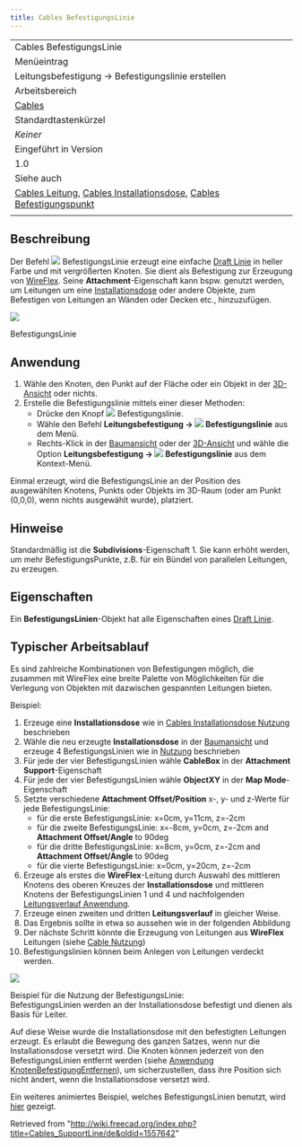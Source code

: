 ```yaml
---
title: Cables BefestigungsLinie
---
```

|  |
| --- |
| Cables BefestigungsLinie |
| Menüeintrag |
| Leitungsbefestigung → Befestigungslinie erstellen |
| Arbeitsbereich |
| [Cables](/Cables_Workbench/de "Cables Workbench/de") |
| Standardtastenkürzel |
| *Keiner* |
| Eingeführt in Version |
| 1.0 |
| Siehe auch |
| [Cables Leitung](/Cables_Cable/de "Cables Cable/de"), [Cables Installationsdose](/Cables_CableBox/de "Cables CableBox/de"), [Cables Befestigungspunkt](/Cables_SupportPoint/de "Cables SupportPoint/de") |
|  |

## Beschreibung

Der Befehl ![](/images/Cables_SupportLine.svg) BefestigungsLinie erzeugt eine einfache [Draft Linie](/Draft_Line/de "Draft Line/de") in heller Farbe und mit vergrößerten Knoten. Sie dient als Befestigung zur Erzeugung von [WireFlex](/Cables_WireFlex/de "Cables WireFlex/de"). Seine **Attachment**-Eigenschaft kann bspw. genutzt werden, um Leitungen um eine [Installationsdose](/Cables_CableBox/de "Cables CableBox/de") oder andere Objekte, zum Befestigen von Leitungen an Wänden oder Decken etc., hinzuzufügen.

![](/images/Cables_SupportLine_Example1.png)

BefestigungsLinie

## Anwendung

1. Wähle den Knoten, den Punkt auf der Fläche oder ein Objekt in der [3D-Ansicht](/3D_view/de "3D view/de") oder nichts.
2. Erstelle die Befestigungslinie mittels einer dieser Methoden:
   * Drücke den Knopf ![](/images/Cables_SupportLine.svg) Befestigungslinie.
   * Wähle den Befehl **Leitungsbefestigung → ![](/images/Cables_SupportLine.svg) Befestigungslinie** aus dem Menü.
   * Rechts-Klick in der [Baumansicht](/Tree_view/de "Tree view/de") oder der [3D-Ansicht](/3D_view "3D view") und wähle die Option  **Leitungsbefestigung → ![](/images/Cables_SupportLine.svg) Befestigungslinie** aus dem Kontext-Menü.

Einmal erzeugt, wird die BefestigungsLinie an der Position des ausgewählten Knotens, Punkts oder Objekts im 3D-Raum (oder am Punkt (0,0,0), wenn nichts ausgewählt wurde), platziert.

## Hinweise

Standardmäßig ist die **Subdivisions**-Eigenschaft 1. Sie kann erhöht werden, um mehr BefestigungsPunkte, z.B. für ein Bündel von parallelen Leitungen, zu erzeugen.

## Eigenschaften

Ein **BefestigungsLinien**-Objekt hat alle Eigenschaften eines [Draft Linie](/Draft_Line/de#Properties "Draft Line/de").

## Typischer Arbeitsablauf

Es sind zahlreiche Kombinationen von Befestigungen möglich, die zusammen mit WireFlex eine breite Palette von Möglichkeiten für die Verlegung von Objekten mit dazwischen gespannten Leitungen bieten.

Beispiel:

1. Erzeuge eine **Installationsdose** wie in [Cables Installationsdose Nutzung](/Cables_CableBox/de#Usage "Cables CableBox/de") beschrieben
2. Wähle die neu erzeugte **Installationsdose** in der [Baumansicht](/Tree_view/de "Tree view/de") und erzeuge 4 BefestigungsLinien wie in [Nutzung](#Usage/de) beschrieben
3. Für jede der vier BefestigungsLinien wähle **CableBox** in der **Attachment Support**-Eigenschaft
4. Für jede der vier BefestigungsLinien wähle **ObjectXY** in der **Map Mode**-Eigenschaft
5. Setzte verschiedene **Attachment Offset/Position** x-, y- und z-Werte für jede BefestigungsLinie:
   * für die erste BefestigungsLinie: x=0cm, y=11cm, z=-2cm
   * für die zweite BefestigungsLinie: x=-8cm, y=0cm, z=-2cm and **Attachment Offset/Angle** to 90deg
   * für die dritte BefestigungsLinie: x=8cm, y=0cm, z=-2cm and **Attachment Offset/Angle** to 90deg
   * für die vierte BefestigungsLinie: x=0cm, y=20cm, z=-2cm
6. Erzeuge als erstes die **WireFlex**-Leitung durch Auswahl des mittleren Knotens des oberen Kreuzes der **Installationsdose** und mittleren Knotens der BefestigungsLinien 1 und 4 und nachfolgenden [Leitungsverlauf Anwendung](/Cables_WireFlex#Usage "Cables WireFlex").
7. Erzeuge einen zweiten und dritten **Leitungsverlauf** in gleicher Weise.
8. Das Ergebnis sollte in etwa so aussehen wie in der folgenden Abbildung
9. Der nächste Schritt könnte die Erzeugung von Leitungen aus **WireFlex** Leitungen (siehe [Cable Nutzung](/Cables_Cable/de#Usage "Cables Cable/de"))
10. Befestigungslinien können beim Anlegen von Leitungen verdeckt werden.

![](/images/Cables_SupportLine_Example2.png)

Beispiel für die Nutzung der BefestigungsLinie:  
BefestigungsLinien werden an der Installationsdose befestigt und dienen als Basis für Leiter.

Auf diese Weise wurde die Installationsdose mit den befestigten Leitungen erzeugt. Es erlaubt die Bewegung des ganzen Satzes, wenn nur die Installationsdose versetzt wird. Die Knoten können jederzeit von den BefestigungsLinien entfernt werden (siehe [Anwendung KnotenBefestigungEntfernen](/Cables_RemoveVertexAttachment/de#Usage "Cables RemoveVertexAttachment/de")), um sicherzustellen, dass ihre Position sich nicht ändert, wenn die Installationsdose versetzt wird.

Ein weiteres animiertes Beispiel, welches BefestigungsLinien benutzt, wird [hier](/Cables_Example1_Simple_workflow "Cables Example1 Simple workflow") gezeigt.

Retrieved from "<http://wiki.freecad.org/index.php?title=Cables_SupportLine/de&oldid=1557642>"